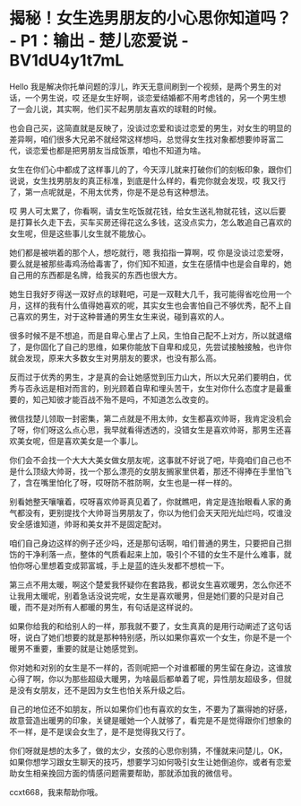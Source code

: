 # 揭秘！女生选男朋友的小心思你知道吗？ - P1：输出 - 楚儿恋爱说 - BV1dU4y1t7mL

Hello 我是解决你托单问题的淳儿，昨天无意间刷到一个视频，是两个男生的对话，一个男生说，哎 还是女生好啊，谈恋爱结婚都不用考虑钱的，另一个男生想了一会儿说，其实啊，他们买不起男朋友喜欢的球鞋的时候。

也会自己买，这简直就是反映了，没谈过恋爱和谈过恋爱的男生，对女生的明显的差异啊，咱们很多大兄弟不就经常这样想吗，总觉得女生找对象都想要帅哥富二代，谈恋爱也都是把男朋友当成饭票，咱也不知道为啥。

女生在你们心中都成了这样事儿的了，今天淳儿就来打破你们的刻板印象，跟你们说说，女生找男朋友的真正标准，到底是什么样的，看完你就会发现，哎 我又行了，第一点呢就是，不用太优秀，你是不是总有这种想法。

哎 男人可太累了，你看啊，请女生吃饭就花钱，给女生送礼物就花钱，这以后要是打算长久走下去，买车买房还得花这么多钱，这没点实力，怎么敢追自己喜欢的女生呢，但是这些事儿女生就不能放心。

她们都是被哄着的那个人，想吃就行，嗯 我掐指一算啊，哎 你是没谈过恋爱呀，要么就是被那些毒鸡汤给毒害了，你们知不知道，女生在感情中也是会自卑的，她自己用的东西都是名牌，给我买的东西也很大方。

她生日我好歹得送一双好点的球鞋吧，可是一双鞋大几千，我可能得省吃俭用一个月，这样的我有什么值得她喜欢的呢，其实女生也会害怕自己不够优秀，配不上自己喜欢的男生，对于这种普通的男生女生来说，碰到喜欢的人。

很多时候不是不想追，而是自卑心里占了上风，生怕自己配不上对方，所以就退缩了，是你固化了自己的思维，如果你能放下自卑和成见，先尝试接触接触，也许你就会发现，原来大多数女生对男朋友的要求，也没有那么高。

反而过于优秀的男生，才是真的会让她感觉到压力山大，所以大兄弟们要明白，优秀与否永远是相对而言的，别光顾着自卑和埋头苦干，女生对你什么态度才是最重要的，知己知彼才能百战不殆不是吗，不知道怎么改变的。

微信找楚儿领取一封密集，第二点就是不用太帅，女生都喜欢帅哥，我肯定没机会了呀，你们呀这么点心思，我早就看得透透的，没错女生是喜欢帅哥，那男生还喜欢美女呢，但是喜欢美女是一个事儿。

你们会不会找一个大大大美女做女朋友呢，这事就不好说了吧，毕竟咱们自己也不是什么顶级大帅哥，找一个那么漂亮的女朋友搁家里供着，那还不得捧在手里怕飞了，含在嘴里怕化了呀，哎呀防不胜防啊，女生也是一样一样的。

别看她整天嚷嚷着，哎呀喜欢帅哥真见着了，你就瞧吧，肯定是连抬眼看人家的勇气都没有，更别提找个大帅哥当男朋友了，你以为他们会天天阳光灿烂吗，哎谁没安全感谁知道，帅哥和美女并不是固定配对。

咱们自己身边这样的例子还少吗，还是那句话啊，咱们普通的男生，只要把自己捯饬的干净利落一点，整体的气质看起来上加，吸引个不错的女生不是什么难事，就怕你呀心里想着变成郭富城，手上是蓝的连头发都不想梳一下。

第三点不用太暖，啊这个楚爱我怀疑你在套路我，都说女生喜欢暖男，怎么你还不让我用太暖呢，别着急话没说完呢，女生是喜欢暖男，但是她们要的只是对自己暖，而不是对所有人都暖的男生，有句话是这样说的。

如果你给我的和给别人的一样，那我就不要了，女生真真的是用行动阐述了这句话呀，说白了她们想要的就是那种特别感，所以如果你喜欢一个女生，你是不是一个暖男不重要，重要的就是让她感觉到。

你对她和对别的女生是不一样的，否则呢把一个对谁都暖的男生留在身边，这谁放心得了啊，你以为那些超级大暖男，为啥最后都单着了呢，异性朋友超级多，但就是没有女朋友，还不是因为女生也怕关系升级之后。

自己的地位还不如朋友，所以如果你们也有喜欢的女生，不要为了赢得她的好感，故意营造出暖男的印象，关键是暖她一个人就够了，看完是不是觉得跟你们想象的不一样，是不是误会女生了，是不是觉得我又行了。

你们呀就是想的太多了，做的太少，女孩的心思你别猜，不懂就来问楚儿，OK，如果你想学习跟女生聊天的技巧，想要学习如何吸引女生让她倒追你，或者有恋爱助女生相亲挽回方面的情感问题需要帮助，那就添加我的微信号。

ccxt668，我来帮助你哦。